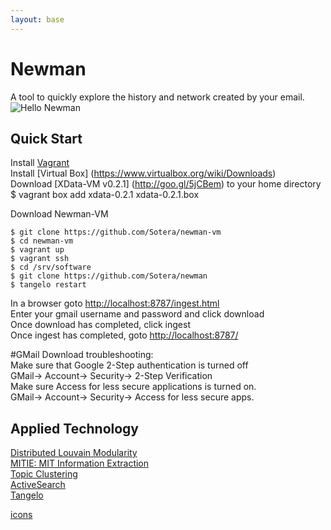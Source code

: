 ```yaml
---
layout: base
---
```

# Newman
A tool to quickly explore the history and network created by your email.
![Hello Newman](http://s2.quickmeme.com/img/2c/2cc68b7c1ba0a12bb8bc3438ecfea4d118bdefa65989dfa74825af5f85919739.jpg)
## Quick Start
Install [Vagrant](http://www.vagrantup.com/)  
Install [Virtual Box] (https://www.virtualbox.org/wiki/Downloads)  
Download [XData-VM v0.2.1] (http://goo.gl/5jCBem) to your home directory
    $ vagrant box add xdata-0.2.1 xdata-0.2.1.box  

Download Newman-VM  

``` shell
$ git clone https://github.com/Sotera/newman-vm
$ cd newman-vm
$ vagrant up
$ vagrant ssh
$ cd /srv/software
$ git clone https://github.com/Sotera/newman
$ tangelo restart
```

In a browser goto [http://localhost:8787/ingest.html](http://localhost:8787/ingest.html)  
Enter your gmail username and password and click download  
Once download has completed, click ingest  
Once ingest has completed, goto [http://localhost:8787/](http://localhost:8787/)  

#GMail Download troubleshooting:  
Make sure that Google 2-Step authentication is turned off  
    GMail-> Account-> Security-> 2-Step Verification  
Make sure Access for less secure applications is turned on.  
    GMail-> Account-> Security-> Access for less secure apps.  

## Applied Technology
[Distributed Louvain Modularity](https://github.com/Sotera/distributed-louvain-modularity)  
[MITIE: MIT Information Extraction](https://github.com/mitll/MITIE)  
[Topic Clustering](https://github.com/mitll/topic-clustering)  
[ActiveSearch](https://github.com/AutonlabCMU/ActiveSearch)  
[Tangelo](http://tangelo.kitware.com)

[icons](https://www.iconfinder.com/iconsets/document-icons-2)  
